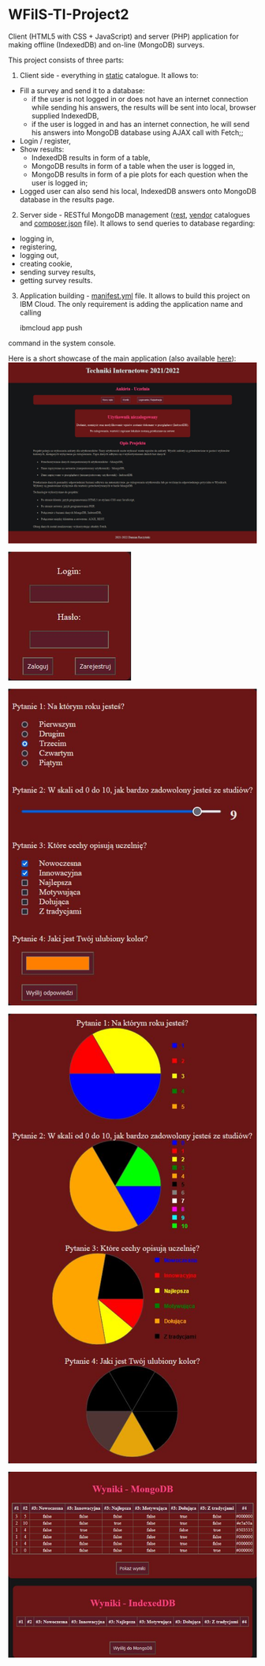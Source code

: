# WFiIS-TI-Project2
Client (HTML5 with CSS + JavaScript) and server (PHP) application for making offline (IndexedDB) and on-line (MongoDB) surveys.

This project consists of three parts:
1. Client side - everything in [static](static) catalogue. It allows to:
- Fill a survey and send it to a database:
    - if the user is not logged in or does not have an internet connection while sending his answers, the results will be sent into local, browser supplied IndexedDB,
    - if the user is logged in and has an internet connection, he will send his answers into MongoDB database using AJAX call with Fetch;;
- Login / register,
- Show results:
    - IndexedDB results in form of a table,
    - MongoDB results in form of a table when the user is logged in,
    - MongoDB results in form of a pie plots for each question when the user is logged in;
- Logged user can also send his local, IndexedDB answers onto MongoDB database in the results page.
2. Server side - RESTful MongoDB management ([rest](rest), [vendor](vendor) catalogues and [composer.json](composer.json) file). It allows to send queries to database regarding:
- logging in,
- registering,
- logging out,
- creating cookie,
- sending survey results,
- getting survey results.
3. Application building - [manifest.yml](manifest.yml) file. It allows to build this project on IBM Cloud. The only requirement is adding the application name and calling

    ibmcloud app push

command in the system console.

Here is a short showcase of the main application (also available [here](showcase)):
![Main page](/showcase/main_page.jpg)

![Log in Page](/showcase/login.jpg)

![Survey](/showcase/survey.jpg)

![Results 1](/showcase/results_1.jpg)

![Results 2](/showcase/results_2.jpg)
